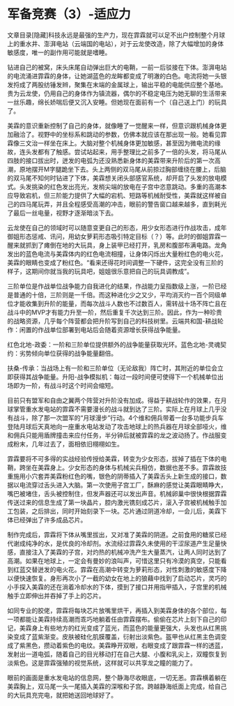 # 军备竞赛（3）-适应力

文章目录[隐藏]科技永远是最强的生产力，现在霏霖就可以足不出户控制整个月球上的重水井、澎湃电站（云端国的电站），对于云龙使改造，除了大幅增加的身体敏感度，唯一的副作用可能就是嗜睡。

钻进自己的被窝，床头床尾自动弹出巨大的电鞘，一前一后驳接在下体。澎湃电站的电流涌进霏霖的身体，让她湖蓝色的龙眸都变成了明澈的白色。电流将她一头银发捋成了两股纺锤发辫，聚集在末端的金属球上，输出平稳的电能供应整个基地。贵为云龙使，仍用自己的身体作为镇流器，偶尔的不稳定电压为她无聊的生活带来一丝乐趣，绵长娇喘后便又沉入安睡。但她现在面前有一个（自己送上门）的玩具了。

美霖的意识重新控制了自己的身体，就像睡了一觉醒来一样，但意识跟机械身体更加融洽了。视野中的坐标系和跳动的参数，仿佛本就应该在那出现一般。她看见霏霖像三文治一样坐在床上。大脑对整个机械身体更加敏感，甚至因为微电流的缘故，连头发都有了触感。尝试站起来，用手整理比之前多了一倍的头发，将马尾从四肢的接口拔出时，迸发的电弧为还没熟悉新身体的美霖带来升阶后的第一次高潮，原地摆开M字腿跪坐下去。头上两侧的双马尾从前掠过胸部缠绕在腰上，后脑的双马尾不知何时钻进了下体，美霖想关闭头部感官系统，却开启了头发的放电模式。头发挑染的红色发出亮光，发梢尖端的放电在子宫中恣意跳动。多重的高潮本应导致宕机，但三阶能力提供了大幅的宕机、短路等机械耐受性，美霖就这样被自己的四马尾玩弄，并且全程感受高潮的冲击，眼前的警告窗口越来越多，直到耗光了最后一丝电量，视野才逐渐暗淡下去。

云龙使在自己的领域时可以随意变更自己的形态，用少女形态进行作战攻击，成年御姐形态惩戒、讯问，用幼女萝莉形态吸引特定目标（？）等。此时的御姐霏霖一醒来就抓到了瘫倒在地的大玩具，身上装甲已经打开，乳房和腹部布满电路。龙角发出的蓝色电流与美霖体内的红色电流相撞，让身体闪烁出大量粉红色的电火花，美霖的眼睛也变成了粉红色。“看来还得花时间调整一下硬件，这完全没有三阶的样子，这期间你就当我的玩具吧，姐姐很乐意把自己的玩具调教成”。

三阶单位是作战单位战争能力自我进化的结果，作战能力呈指数级上涨，一阶已经是普通的十倍，三阶则是一千倍。而这种进化少之又少，平均消灭约一百个同级单位才能收集到升阶的能量，而每次战斗人数也不过数百人，需转战十场不阵亡且在战斗中的MVP才有能力升至一阶，然后重复千次达到三阶。因此，作为一种珍贵的战略资源，几乎每个阵营都会把升阶写到自己的科技树里。云端共和国-耕战轮作：闲置的作战单位部署到电站后会随着资源增长获得战争能量。

红色北地-政委：一阶和三阶单位提供额外的战争能量获取光环。蓝色北地-灵魂契约：劣势倾向单位获得的战争能量翻倍。

扶桑-传承：当战场上有一阶和三阶单位（无论敌我）阵亡时，其附近的单位会立即获得其战争能量。升阳-战争模拟机：每过一段时间便可使得下一个机械单位出场即为一阶，有战斗时这个时间会缩短。

目前只有盟军和自由之翼两个阵营对升阶没有加成。得益于耕战轮作的效果，在月球掌管重水发电站的霏霖不需要漫长的战斗就到达了三阶。实际上在月球上几乎没有战斗，除了那一次盟军的“月球漫步”行动。4个维和佣兵带着一台多功能步兵车登陆月球后天真地向一座重水电站发动了攻击地球上的热兵器在月球全部哑火，维和佣兵只能用盾牌撞击来应付任务，半分钟后就被霏霖的龙之波动扬了。作战服变成粉末，几年过去了，面相依旧栩栩如生。

霏霖要将不可多得的实战经验传授给美霖，转变为少女形态，拔掉了插在下体的电鞘，跨坐在美霖身上。少女形态的身体与机械尖兵相仿，数据也差不多。霏霖故技重施用小穴套弄美霖粉红色的嘴，银色的阴蒂插入了美霖舌头上新生成的接口，数据以电流穿过舌头进入大脑。第一次使用子宫工厂，酥麻的感觉让美霖眼睛睁大，嘴巴被堵住，舌头被控制住，但发声器还可以发出声音。机械卵巢中很快根据霏霖传送过来的信息生成了第一块晶片，腔内激光镌刻成芯片，滚入子宫被机械触手加工包装，之后排出，同时开始刻录下一块。芯片通过阴道冷却，一会儿后，美霖下体已经弹出了许多成品芯片。

制作完成后，霏霖将下体从嘴里拔出，又对准了美霖的阴道。之前食用的糖浆已经代谢成纯净的水，是优良的冷却剂。水流经过霏霖久未使用的干涩尿道产生足量快感，直接注入了美霖的子宫，对灼热的机械冲洗产生大量蒸汽，让两人同时达到了高潮。如果在地球上，一定会有曼妙的浪叫声，可惜这里只有冷漠的真空，只能看到红蓝交替迸发的电火花。霏霖在高潮中转变为萝莉形态，对性刺激的敏感度下降以便快速恢复。身形再次小了一截的幼女在地上的狼藉中找到了启动芯片，灵巧的小手探入美霖的还在淌着冷却水的下体，摸到了接口并用指甲插入，子宫里的机械触手立即伸出并吞掉了手上的芯片。

如同专业的胶佬，霏霖将每块芯片放嘴里烘干，再插入到美霖身体的各个部位，每一项都能让美霖持续高潮而乖巧地躺着任由霏霖摆布。偷偷在芯片上刻下自己的印记，美霖身上有些地方的红光变成了蓝光，而蓝色的能量更强大，头发也从红黑挑染变成了蓝紫渐变。皮肤被硅化肌膜覆盖，衍射出淡紫色。盔甲也从红黑主色调变成了紫黑色，攒动着紫色的电纹。美霖睁开双眼，右眼变成了跟霏霖一样的透蓝，发射出一道电弧，随着自己的目光移动打在自己大腿、小腹和乳尖上，双瞳恢复到淡紫色。这是霏霖强殖的视觉系统，这样就可以共享龙之瞳的能力了。

眼前的画面是重水发电站的信息网，整个静海尽收眼底，一切无恙。霏霖横着躺在美霖胸上，双马尾一头一尾插入美霖的深喉和子宫。跨越静海纸面上完成，给自己的大玩具充完电，就把她送回地球好了。 

